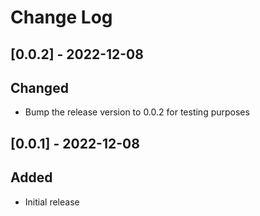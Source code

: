 # Change Log

## [0.0.2] - 2022-12-08

## Changed

- Bump the release version to 0.0.2 for testing purposes

## [0.0.1] - 2022-12-08

## Added

- Initial release
